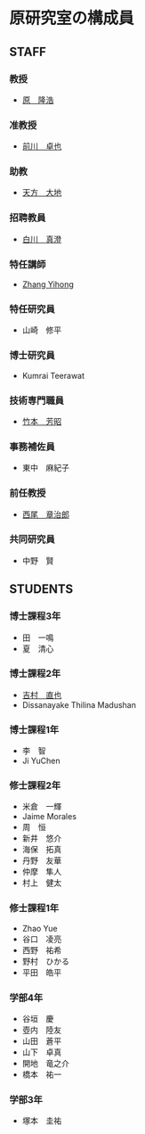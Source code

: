 # 原研究室の構成員
## STAFF
### 教授
- [原　隆浩](http://www-mmde.ist.osaka-u.ac.jp/~hara/index-jp.html)
### 准教授
- [前川　卓也](http://www-mmde.ist.osaka-u.ac.jp/~maekawa/)
### 助教
- [天方　大地](https://amgt-d1.github.io/)
### 招聘教員
- [白川　真澄](http://iwnsew.com/)
### 特任講師
- [Zhang Yihong](https://www.ringspool.com/yihongzhang)
### 特任研究員
- 山崎　修平
### 博士研究員
- Kumrai Teerawat
### 技術専門職員
- [竹本　芳昭](http://www-mmde.ist.osaka-u.ac.jp/~takemoto/index-jp.html)
### 事務補佐員
- 東中　麻紀子
### 前任教授
- [西尾　章治郎](https://mmde-lab.github.io/member-webpage/nishio/index-jp.html)
### 共同研究員
- 中野　賢
## STUDENTS
### 博士課程3年
- 田　一鳴
- 夏　清心
### 博士課程2年
- [吉村　直也](https://www.linkedin.com/in/naoya-yoshimura-3b783a177/)
- Dissanayake Thilina Madushan
### 博士課程1年
- 李　智
- Ji YuChen
### 修士課程2年
- 米倉　一輝
- Jaime Morales
- 周　恒
- 新井　悠介
- 海保　拓真
- 丹野　友華
- 仲摩　隼人
- 村上　健太
### 修士課程1年
- Zhao Yue
- 谷口　凌亮
- 西野　祐希
- 野村　ひかる
- 平田　皓平
### 学部4年
- 谷垣　慶
- 壺内　陸友
- 山田　蒼平
- 山下　卓真
- 開地　竜之介
- 橋本　祐一
### 学部3年
- 塚本　圭祐